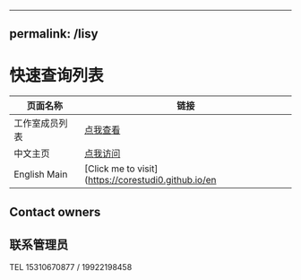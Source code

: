 -----
permalink: /lisy
-----

# 快速查询列表

| 页面名称 | 链接 |
| -------- | ---- |
| 工作室成员列表 | [点我查看](/members) |
| 中文主页 | [点我访问](https://corestudi0.github.io) |
| English Main | [Click me to visit](https://corestudi0.github.io/en |

## Contact owners

## 联系管理员

TEL 15310670877 / 19922198458
